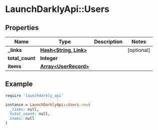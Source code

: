 # LaunchDarklyApi::Users

## Properties

| Name | Type | Description | Notes |
| ---- | ---- | ----------- | ----- |
| **_links** | [**Hash&lt;String, Link&gt;**](Link.md) |  | [optional] |
| **total_count** | **Integer** |  |  |
| **items** | [**Array&lt;UserRecord&gt;**](UserRecord.md) |  |  |

## Example

```ruby
require 'launchdarkly_api'

instance = LaunchDarklyApi::Users.new(
  _links: null,
  total_count: null,
  items: null
)
```

